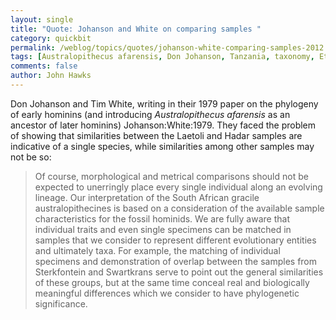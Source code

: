 ```yaml
---
layout: single 
title: "Quote: Johanson and White on comparing samples " 
category: quickbit
permalink: /weblog/topics/quotes/johanson-white-comparing-samples-2012.html
tags: [Australopithecus afarensis, Don Johanson, Tanzania, taxonomy, Ethiopia, quotes, Tim White, history of anthropology, Laetoli, Hadar] 
comments: false 
author: John Hawks 
---
```


Don Johanson and Tim White, writing in their 1979 paper on the phylogeny of early hominins (and introducing <em>Australopithecus afarensis</em> as an ancestor of later hominins) <bib>Johanson:White:1979</bib>. They faced the problem of showing that similarities between the Laetoli and Hadar samples are indicative of a single species, while similarities among other samples may not be so: 

<blockquote>Of course, morphological and metrical comparisons should not be expected to unerringly place every single individual along an evolving lineage. Our interpretation of the South African gracile australopithecines is based on a consideration of the available sample characteristics for the fossil hominids. We are fully aware that individual traits and even single specimens can be matched in samples that we consider to represent different evolutionary entities and ultimately taxa. For example, the matching of individual specimens and demonstration of overlap between the samples from Sterkfontein and Swartkrans serve to point out the general similarities of these groups, but at the same time conceal real and biologically meaningful differences which we consider to have phylogenetic significance.</blockquote>



